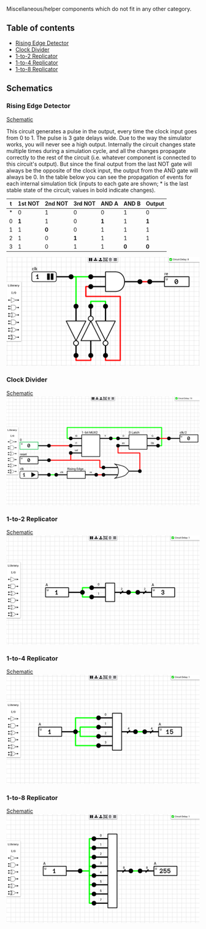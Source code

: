 Miscellaneous/helper components which do not fit in any other category.

## Table of contents
* [Rising Edge Detector](#rising_edge)
* [Clock Divider](#clk_div)
* [1-to-2 Replicator](#1to2_replicator)
* [1-to-4 Replicator](#1to4_replicator)
* [1-to-8 Replicator](#1to8_replicator)

## Schematics

### <a name="rising_edge"></a>Rising Edge Detector
[Schematic](Rising%20Edge%20Detector.sch)

This circuit generates a pulse in the output, every time the clock input goes from 0 to 1. The pulse is 3 gate delays wide. Due to the way the simulator works, you will never see a high output. Internally the circuit changes state multiple times during a simulation cycle, and all the changes propagate correctly to the rest of the circuit (i.e. whatever component is connected to this circuit's output). But since the final output from the last NOT gate will always be the opposite of the clock input, the output from the AND gate will always be 0. In the table below you can see the propagation of events for each internal simulation tick (inputs to each gate are shown; * is the last stable state of the circuit; values in bold indicate changes).

| t | 1st NOT | 2nd NOT | 3rd NOT | AND A | AND B | Output |
|---|---------|---------|---------|-------|-------|--------|
| * | 0     | 1     | 0     | 0     | 1 | 0 |
| 0 | **1** | 1     | 0     | **1** | 1 | **1** |
| 1 | 1     | **0** | 0     | 1     | 1 | 1 |
| 2 | 1     | 0     | **1** | 1     | 1 | 1 |
| 3 | 1     | 0     | 1     | 1     | **0** | **0** |

![Rising Edge Detector](images/rising_edge.png "Rising Edge Detector")

### <a name="clk_div"></a>Clock Divider
[Schematic](Clock%20Divider%20(Async%20reset).sch)
![Clock Divider](images/clk_divider.png "Clock Divider")

### <a name="1to2_replicator"></a>1-to-2 Replicator
[Schematic](1-to-2%20Replicator.sch)
![1-to-2 Replicator](images/1to2_replicator.png "1-to-2 Replicator")

### <a name="1to4_replicator"></a>1-to-4 Replicator
[Schematic](1-to-4%20Replicator.sch)
![1-to-4 Replicator](images/1to4_replicator.png "1-to-4 Replicator")

### <a name="1to8_replicator"></a>1-to-8 Replicator
[Schematic](1-to-8%20Replicator.sch)
![1-to-8 Replicator](images/1to8_replicator.png "1-to-8 Replicator")
